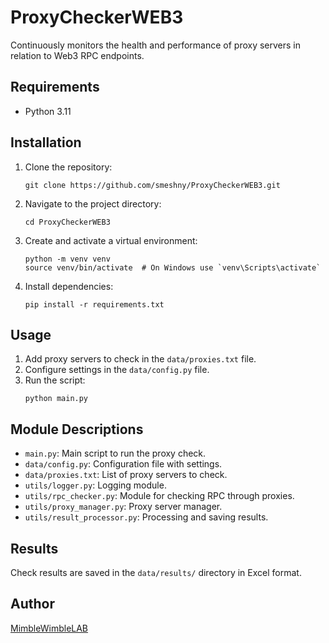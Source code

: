 # ProxyCheckerWEB3
Continuously monitors the health and performance of proxy servers in relation to Web3 RPC endpoints.

## Requirements

- Python 3.11

## Installation

1. Clone the repository:
   ```
   git clone https://github.com/smeshny/ProxyCheckerWEB3.git
   ```

2. Navigate to the project directory:
   ```
   cd ProxyCheckerWEB3
   ```

3. Create and activate a virtual environment:
   ```
   python -m venv venv
   source venv/bin/activate  # On Windows use `venv\Scripts\activate`
   ```

4. Install dependencies:
   ```
   pip install -r requirements.txt
   ```

## Usage

1. Add proxy servers to check in the `data/proxies.txt` file.
2. Configure settings in the `data/config.py` file.
3. Run the script:
   ```
   python main.py
   ```

## Module Descriptions

- `main.py`: Main script to run the proxy check.
- `data/config.py`: Configuration file with settings.
- `data/proxies.txt`: List of proxy servers to check.
- `utils/logger.py`: Logging module.
- `utils/rpc_checker.py`: Module for checking RPC through proxies.
- `utils/proxy_manager.py`: Proxy server manager.
- `utils/result_processor.py`: Processing and saving results.

## Results

Check results are saved in the `data/results/` directory in Excel format.


## Author

[MimbleWimbleLAB](https://t.me/MimbleWimbleLAB)